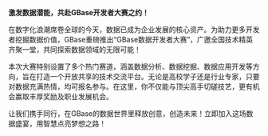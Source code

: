 **激发数据潜能，共赴GBase开发者大赛之约！**

在数字化浪潮席卷全球的今天，数据已成为企业发展的核心资产。为助力更多开发者挖掘数据价值，GBase重磅推出“GBase数据开发者大赛”，广邀全国技术精英齐聚一堂，共同探索数据领域的无限可能！

本次大赛特别设置了多个热门赛道，涵盖数据分析、数据挖掘、数据应用开发等方向，旨在打造一个开放共享的技术交流平台。无论是高校学子还是行业专家，只要对数据充满热情，均可报名参与。在这里，你不仅能与顶尖高手切磋技艺，更有机会赢取丰厚奖励及职业发展机会。

让我们携手同行，在GBase的数据世界里释放创意，创造未来！立即加入这场数据盛宴，用智慧点亮梦想之路！